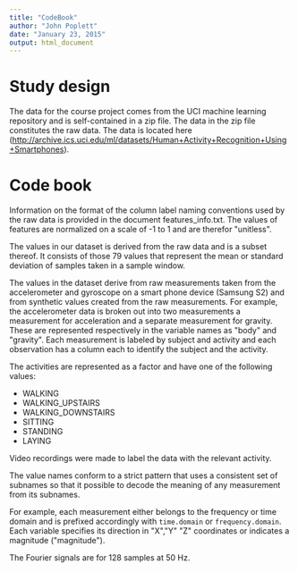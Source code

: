 ```yaml
---
title: "CodeBook"
author: "John Poplett"
date: "January 23, 2015"
output: html_document
---
```


# Study design
The data for the course project comes from the UCI machine learning repository and is self-contained in a zip file. The data in the zip file constitutes the raw data. The data is located here (http://archive.ics.uci.edu/ml/datasets/Human+Activity+Recognition+Using+Smartphones). 

# Code book

Information on the format of the column label naming conventions used by the raw data is provided in the document features_info.txt. The values of features are normalized on a scale of -1 to 1 and are
therefor "unitless".

The values in our dataset is derived from the raw data and is a subset thereof. It consists of those 79 values that represent the mean or standard deviation of samples taken in a sample window.

The values in the dataset derive from raw measurements taken from the accelerometer and gyroscope on a smart phone device (Samsung S2) and from synthetic values created from the raw measurements. For example, the accelerometer data is broken out into two measurements a measurement for acceleration and a separate measurement for gravity. These are represented respectively in the variable names as "body" and "gravity". Each measurement is labeled by subject and activity and each observation has a column each to identify the subject and the activity.

The activities are represented as a factor and have one of the following values:

* WALKING
* WALKING_UPSTAIRS
* WALKING_DOWNSTAIRS
* SITTING
* STANDING
* LAYING

Video recordings were made to label the data with the relevant activity.

The value names conform to a strict pattern that uses a consistent set of subnames so that it possible to decode the meaning of any measurement from its subnames.

For example, each measurement either belongs to the frequency or time domain and is prefixed accordingly with `time.domain` or `frequency.domain`. Each variable specifies its direction in "X","Y" "Z" coordinates or indicates a magnitude ("magnitude").

The Fourier signals are for 128 samples at 50 Hz.
